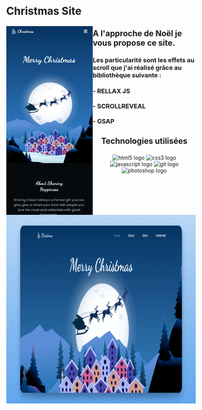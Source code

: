 <h1 align="left">Christmas Site</h1>

###

<img align="left" height="500" src="https://raw.githubusercontent.com/KilianOlry/Christmas_Site/main/asset/img/Preview/preview-responsive.png"  />

###

<h2 align="left">A l'approche de Noël je vous propose ce site.</h2>

###

<h3 align="left">Les particularité sont les effets au scroll que j'ai réalisé grâce au bibliothèque suivante :</h3>

###

<h3 align="left">- RELLAX JS<br><br>- SCROLLREVEAL<br><br>- GSAP</h3>

###

<h2 align="center">Technologies utilisées</h2>

###

<div align="center">
  <img src="https://cdn.jsdelivr.net/gh/devicons/devicon/icons/html5/html5-plain-wordmark.svg" height="40" width="100" alt="html5 logo"  />
  <img src="https://cdn.jsdelivr.net/gh/devicons/devicon/icons/css3/css3-plain-wordmark.svg" height="40" width="100" alt="css3 logo"  />
  <img src="https://cdn.jsdelivr.net/gh/devicons/devicon/icons/javascript/javascript-original.svg" height="40" width="100" alt="javascript logo"  />
  <img src="https://cdn.jsdelivr.net/gh/devicons/devicon/icons/git/git-original.svg" height="40" width="100" alt="git logo"  />
  <img src="https://cdn.jsdelivr.net/gh/devicons/devicon/icons/photoshop/photoshop-line.svg" height="40" width="100" alt="photoshop logo"  />
</div>

###

<br clear="both">

<div align="center">
  <img height="500" src="https://raw.githubusercontent.com/KilianOlry/Christmas_Site/main/asset/img/Preview/preview.png"  />
</div>

###
